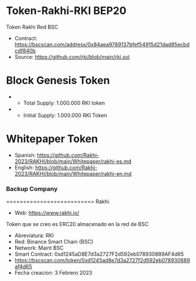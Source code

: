 # Token-Rakhi-RKI BEP20
Token Rakhi Red BSC

* Contract: https://bscscan.com/address/0x84aea9789137bfef54915d21dad85ecbdcdf840b
* Source: https://github.com/rki/blob/main/rki.sol

 Block Genesis Token 
==========================
* - Total Supply: 1.000.000 RKI token
* - Initial Supply: 1.000.000 RKI Token


Whitepaper Token
==========================
* Spanish: https://github.com/Rakhi-2023/RAKHI/blob/main/Whitepaper/rakhi-es.md
* English: https://github.com/Rakhi-2023/RAKHI/blob/main/Whitepaper/rakhi-en.md

### Backup Company
==========================
Rakhi.
* Web: https://www.rakhi.io/

Token que se creo es ERC20 almacenado en la red de BSC

* Abreviatura: RKI
*	Red: Binance Smart Chain (BSC)
*	Network: Maint BSC
*	Smart Contract: 0xd1245aD8E7d3a2727F2d592eb078930889AF4d65
*	https://bscscan.com/token/0xd1245ad8e7d3a2727f2d592eb078930889af4d65 
* Fecha creacion: 3 Febrero 2023
